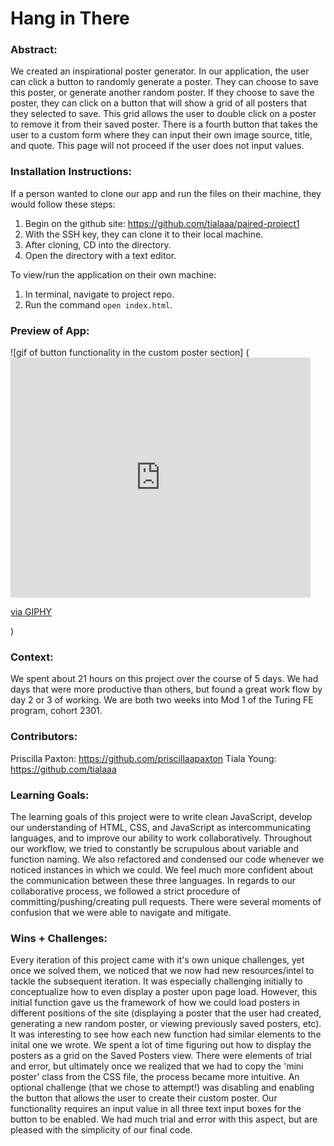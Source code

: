 # Hang in There  

### Abstract:
[//]: <> (Briefly describe what you built and its features. What problem is the app solving? How does this application solve that problem?)

We created an inspirational poster generator. In our application, the user can click a button to randomly generate a poster. They can choose to save this poster, or generate another random poster. If they choose to save the poster, they can click on a button that will show a grid of all posters that they selected to save. This grid allows the user to double click on a poster to remove it from their saved poster. There is a fourth button that takes the user to a custom form where they can input their own image source, title, and quote. This page will not proceed if the user does not input values. 

### Installation Instructions:
[//]: <> (What steps does a person have to take to get your app cloned down and running?)

If a person wanted to clone our app and run the files on their machine, they would follow these steps:
1. Begin on the github site: https://github.com/tialaaa/paired-project1
2. With the SSH key, they can clone it to their local machine.
3. After cloning, CD into the directory.
4. Open the directory with a text editor.

To view/run the application on their own machine:
1. In terminal, navigate to project repo.
2. Run the command `open index.html`.

### Preview of App:
[//]: <> (Provide ONE gif or screenshot of your application - choose the "coolest" piece of functionality to show off.)

![gif of button functionality in the custom poster section]
(<iframe src="https://giphy.com/embed/5kcgF3CbPYbqaEGpT1" width="480" height="384" frameBorder="0" class="giphy-embed" allowFullScreen></iframe><p><a href="https://giphy.com/gifs/application-5kcgF3CbPYbqaEGpT1">via GIPHY</a></p>)

### Context:
[//]: <> (Give some context for the project here. How long did you have to work on it? How far into the Turing program are you?)

We spent about 21 hours on this project over the course of 5 days. We had days that were more productive than others, but found a great work flow by day 2 or 3 of working. We are both two weeks into Mod 1 of the Turing FE program, cohort 2301.

### Contributors:
[//]: <> (Who worked on this application? Link to their GitHubs.)

Priscilla Paxton: https://github.com/priscillaapaxton
Tiala Young: https://github.com/tialaaa

### Learning Goals:
[//]: <> (What were the learning goals of this project? What tech did you work with?)

The learning goals of this project were to write clean JavaScript, develop our understanding of HTML, CSS, and JavaScript as intercommunicating languages, and to improve our ability to work collaboratively. 
Throughout our workflow, we tried to constantly be scrupulous about variable and function naming. We also refactored and condensed our code whenever we noticed instances in which we could. We feel much more confident about the communication between these three languages. In regards to our collaborative process, we followed a strict procedure of committing/pushing/creating pull requests. There were several moments of confusion that we were able to navigate and mitigate.

### Wins + Challenges:
[//]: <> (What are 2-3 wins you have from this project? What were some challenges you faced - and how did you get over them?)
Every iteration of this project came with it's own unique challenges, yet once we solved them, we noticed that we now had new resources/intel to tackle the subsequent iteration. It was especially challenging initially to conceptualize how to even display a poster upon page load. However, this initial function gave us the framework of how we could load posters in different positions of the site (displaying a poster that the user had created, generating a new random poster, or viewing previously saved posters, etc). It was interesting to see how each new function had similar elements to the inital one we wrote. We spent a lot of time figuring out how to display the posters as a grid on the Saved Posters view. There were elements of trial and error, but ultimately once we realized that we had to copy the 'mini poster' class from the CSS file, the process became more intuitive. An optional challenge (that we chose to attempt!) was disabling and enabling the button that allows the user to create their custom poster. Our functionality requires an input value in all three text input boxes for the button to be enabled. We had much trial and error with this aspect, but are pleased with the simplicity of our final code.

